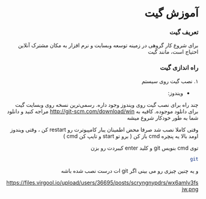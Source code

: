 <div dir="rtl">

# آموزش گیت

### تعریف گیت
برای شروع کار گروهی در زمینه توسعه وبسایت و نرم افزار به مکان مشترک آنلاین احتیاج است، مانند گیت 

### راه اندازی گیت

۱. نصب گیت روی سیستم 

- ویندوز:

 چند راه برای نصب گیت روی ویندوز وجود داره.
رسمی‌ترین نسخه روی وبسایت گیت برای دانلود موجوده.
کافیه به
http://git-scm.com/download/win
مراجه کنید و دانلود شما به طور خودکار شروع میشه

وقتی کاملا نصب شد صرفا محض اطمینان یبار کامپیوترت رو restart کن ، وقتی ویندوز اومد بالا یه پنچره cmd باز کن ( برو تو start و تایپ کن cmd )

توی cmd بنویس git و کلید enter کیبردت رو بزن

```bash
git
```
و یه چنین چیزی رو می بینی اگر git ات درست نصب شده باشه

https://files.virgool.io/upload/users/36695/posts/scryngnypdrs/wx6amlv3fsjw.png
